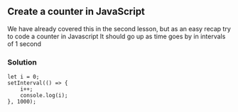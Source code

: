 ## Create a counter in JavaScript

We have already covered this in the second lesson, but as an easy recap try to code a counter in Javascript
It should go up as time goes by in intervals of 1 second

### Solution
```
let i = 0;
setInterval(() => {
    i++;
    console.log(i);
}, 1000);
```
